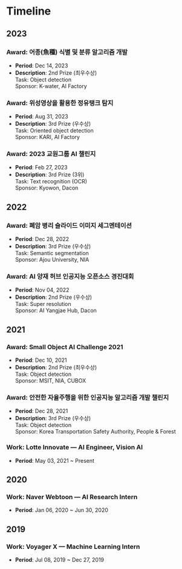 # Timeline

## 2023
### Award: 어종(魚種) 식별 및 분류 알고리즘 개발
- **Period**: Dec 14, 2023
- **Description**: 2nd Prize (최우수상) <br>Task: Object detection <br>Sponsor: K-water, AI Factory

### Award: 위성영상을 활용한 정유탱크 탐지
- **Period**: Aug 31, 2023
- **Description**: 3rd Prize (우수상) <br>Task: Oriented object detection <br>Sponsor: KARI, AI Factory

### Award: 2023 교원그룹 AI 챌린지
- **Period**: Feb 27, 2023
- **Description**: 3rd Prize (3위) <br>Task: Text recognition (OCR) <br>Sponsor: Kyowon, Dacon


## 2022
### Award: 폐암 병리 슬라이드 이미지 세그멘테이션
- **Period**: Dec 28, 2022
- **Description**: 3rd Prize (우수상) <br>Task: Semantic segmentation <br>Sponsor: Ajou University, NIA

### Award: AI 양재 허브 인공지능 오픈소스 경진대회
- **Period**: Nov 04, 2022
- **Description**: 2nd Prize (우수상) <br>Task: Super resolution <br>Sponsor: AI Yangjae Hub, Dacon


## 2021
### Award: Small Object AI Challenge 2021
- **Period**: Dec 10, 2021
- **Description**: 2nd Prize (최우수상) <br>Task: Object detection <br>Sponsor: MSIT, NIA, CUBOX

### Award: 안전한 자율주행을 위한 인공지능 알고리즘 개발 챌린지
- **Period**: Dec 28, 2021
- **Description**: 3rd Prize (우수상) <br>Task: Object detection <br>Sponsor: Korea Transportation Safety Authority, People & Forest


### Work: Lotte Innovate — AI Engineer, Vision AI
- **Period**: May 03, 2021 ~ Present


## 2020
### Work: Naver Webtoon — AI Research Intern
- **Period**: Jan 06, 2020 ~ Jun 30, 2020


## 2019
### Work: Voyager X — Machine Learning Intern
- **Period**: Jul 08, 2019 ~ Dec 27, 2019
